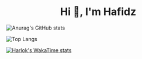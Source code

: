 <h1 align="center">Hi 👋, I'm Hafidz</h1>

![Anurag's GitHub stats](https://github-readme-stats.vercel.app/api?username=mabdulhafidz&show_icons=true&theme=dark)

![Top Langs](https://github-readme-stats.vercel.app/api/top-langs/?username=mabdulhafidz&layout=compact&theme=dark)

[![Harlok's WakaTime stats](https://github-readme-stats.vercel.app/api/wakatime?username=ffflabs)](https://github.com/mabdulhafidz/github-readme-stats)
